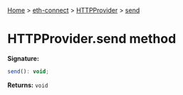 [Home](./index) &gt; [eth-connect](./eth-connect.md) &gt; [HTTPProvider](./eth-connect.httpprovider.md) &gt; [send](./eth-connect.httpprovider.send.md)

# HTTPProvider.send method


**Signature:**
```javascript
send(): void;
```
**Returns:** `void`

